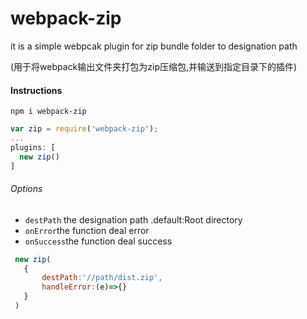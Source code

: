 # webpack-zip
it is a simple webpcak plugin for zip bundle folder to designation path


(用于将webpack输出文件夹打包为zip压缩包,并输送到指定目录下的插件)

#### Instructions


`npm i webpack-zip`


```javascript
var zip = require('webpack-zip');
...
plugins: [
  new zip()
]
```

###### Options

- `destPath` the designation path .default:Root directory  
- `onError`the function deal error
- `onSuccess`the function deal success


 ```javascript
  new zip(
    {
        destPath:'//path/dist.zip',
        handleError:(e)=>{}
    }
  )
```
 

 